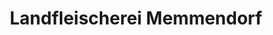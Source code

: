 ---
title: "Landfleischerei Memmendorf"
url: /oederan/landfleischerei-memmendorf/
shop: Metzgerei
---